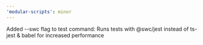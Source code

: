 ```yaml
---
'modular-scripts': minor
---
```


Added --swc flag to test command: Runs tests with @swc/jest instead of ts-jest &
babel for increased performance
